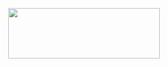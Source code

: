 <p align="center"><img src="https://raw.githubusercontent.com/ZConverter/ZConverter/main/Main_logo.png" height="100px" width="300px"></p>
